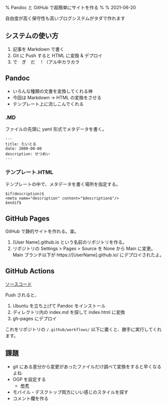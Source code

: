 % Pandoc と GitHub で超簡単にサイトを作る
%
% 2021-06-20

自由度が高く保守性も高いブログシステムがタダで作れます

## システムの使い方

1.  記事を Markdown で書く
1.  Git に Push すると HTML に変換 & デプロイ
1.  で　ぎ　だ　！（アル中カラカラ

## Pandoc

- いろんな種類の文書を変換してくれる神
- 今回は Markdown → HTML の変換をさせる
- テンプレート上に流しこんでくれる

### .MD

ファイルの先頭に yaml 形式でメタデータを書く。

```
---
title: たいとる
date: 2000-00-00
description: せつめい
---
```

### テンプレート.HTML

テンプレートの中で、メタデータを書く場所を指定する。

```
$if(description)$
<meta name="description" content="$description$"/>
$endif$
```

## GitHub Pages

GitHub で静的サイトを作れる。楽。

1. [User Name].github.io という名前のリポジトリを作る。
2. リポジトリの Settings > Pages > Source を None から Main に変更。Main ブランチ以下が https://[UserName].github.io/ にデプロイされたよ。

## GitHub Actions

[ソースコード](https://github.com/kanade-k-1228/kanade-k-1228.github.io/blob/main/.github/workflows/main.yml)

Push されると、

1. Ubuntu を立ち上げて Pandoc をインストール
2. ディレクトリ内の index.md を探して index.html に変換
3. gh-pages にデプロイ

これをリポジトリの `/.github/workflows/` 以下に置くと、勝手に実行してくれます。

## 課題

- git にある差分から変更があったファイルだけ調べて変換をすると早くなるよね
- OGP を設定する
  - [参考](https://speakerdeck.com/kubotak/ssgnasaitodeogphua-xiang-wodong-de-sheng-cheng-sitai)
- モバイル・デスクトップ両方にいい感じのスタイルを探す
- コメント欄を作る
